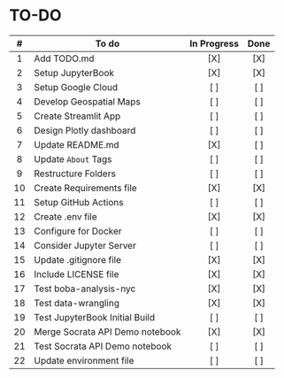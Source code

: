 # TO-DO

| #     | To do                             | In Progress   | Done  |
| :---: | --------------------------------- | :-----------: | :---: |
| 1     | Add TODO.md                       | [X]           | [X]   |
| 2     | Setup JupyterBook                 | [X]           | [X]   |
| 3     | Setup Google Cloud                | [ ]           | [ ]   |
| 4     | Develop Geospatial Maps           | [ ]           | [ ]   |
| 5     | Create Streamlit App              | [ ]           | [ ]   |
| 6     | Design Plotly dashboard           | [ ]           | [ ]   |
| 7     | Update README.md                  | [X]           | [ ]   |
| 8     | Update `About` Tags               | [ ]           | [ ]   |
| 9     | Restructure Folders               | [ ]           | [ ]   |
| 10    | Create Requirements file          | [X]           | [X]   |
| 11    | Setup GitHub Actions              | [ ]           | [ ]   |
| 12    | Create .env file                  | [X]           | [X]   |
| 13    | Configure for Docker              | [ ]           | [ ]   |
| 14    | Consider Jupyter Server           | [ ]           | [ ]   |
| 15    | Update .gitignore file            | [X]           | [X]   |
| 16    | Include LICENSE file              | [X]           | [X]   |
| 17    | Test boba-analysis-nyc            | [X]           | [X]   |
| 18    | Test data-wrangling               | [X]           | [X]   |
| 19    | Test JupyterBook Initial Build    | [ ]           | [ ]   |
| 20    | Merge Socrata API Demo notebook   | [X]           | [X]   |
| 21    | Test Socrata API Demo notebook    | [ ]           | [ ]   |
| 22    | Update environment file           | [ ]           | [ ]   |
